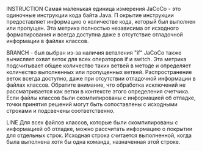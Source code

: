 INSTRUCTION 
Самая маленькая единица измерения JaCoCo - это одиночные инструкции кода байта Java. П
окрытие инструкции предоставляет информацию о количестве кода, который был выполнен или пропущен. Эта метрика полностью независима от исходного форматирования и всегда доступна даже в отсутствие отладочной информации в файлах классов.

BRANCH  - был выбран из-за наличия ветвления "if"
JaCoCo также вычисляет охват веток для всех операторов if и switch. Эта метрика подсчитывает общее количество таких ветвей в методе и определяет количество выполненных или пропущенных ветвей.
Распространение веток всегда доступно, даже при отсутствии отладочной информации в файлах классов. 
Обратите внимание, что обработка исключений не рассматривается как ветки в контексте этого определения счетчика.
Если файлы классов были скомпилированы с информацией об отладке, точки принятия решений могут быть сопоставлены с исходными строками и подсвечены соответственно.


LINE
Для всех файлов классов, которые были скомпилированы с информацией об отладке, можно рассчитать информацию о покрытии для отдельных строк.
Исходная строка считается выполненной, когда была выполнена хотя бы одна команда, назначенная этой строке.
